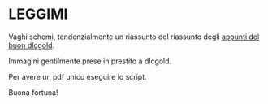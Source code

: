 # LEGGIMI

Vaghi schemi, tendenzialmente un riassunto del riassunto degli [appunti del buon dlcgold](https://github.com/dlcgold/Appunti).

Immagini gentilmente prese in prestito a dlcgold.

Per avere un pdf unico eseguire lo script.

Buona fortuna!
